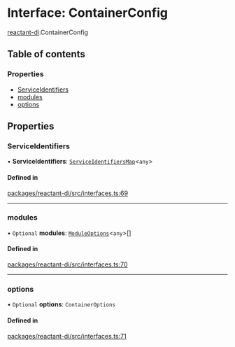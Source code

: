 # Interface: ContainerConfig

[reactant-di](../modules/reactant_di.md).ContainerConfig

## Table of contents

### Properties

- [ServiceIdentifiers](reactant_di.ContainerConfig.md#serviceidentifiers)
- [modules](reactant_di.ContainerConfig.md#modules)
- [options](reactant_di.ContainerConfig.md#options)

## Properties

### ServiceIdentifiers

• **ServiceIdentifiers**: [`ServiceIdentifiersMap`](../modules/reactant_di.md#serviceidentifiersmap)<`any`\>

#### Defined in

[packages/reactant-di/src/interfaces.ts:69](https://github.com/unadlib/reactant/blob/46d47605/packages/reactant-di/src/interfaces.ts#L69)

___

### modules

• `Optional` **modules**: [`ModuleOptions`](../modules/reactant_di.md#moduleoptions)<`any`\>[]

#### Defined in

[packages/reactant-di/src/interfaces.ts:70](https://github.com/unadlib/reactant/blob/46d47605/packages/reactant-di/src/interfaces.ts#L70)

___

### options

• `Optional` **options**: `ContainerOptions`

#### Defined in

[packages/reactant-di/src/interfaces.ts:71](https://github.com/unadlib/reactant/blob/46d47605/packages/reactant-di/src/interfaces.ts#L71)
